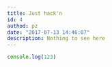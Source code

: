 ```yaml
---
title: Just hack'n
id: 4
authod: pz
date: "2017-07-13 14:46:07"
description: Nothing to see here
---
```

 ```js
 console.log(123)
 ```
